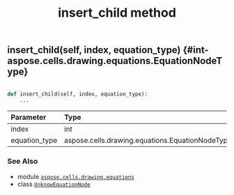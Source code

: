 ﻿---
title: insert_child method
second_title: Aspose.Cells for Python via .NET API References
description: 
type: docs
weight: 70
url: /aspose.cells.drawing.equations/unknowequationnode/insert_child/
is_root: false
---

## insert_child(self, index, equation_type) {#int-aspose.cells.drawing.equations.EquationNodeType}





```python

def insert_child(self, index, equation_type):
    ...
```


| Parameter | Type | Description |
| :- | :- | :- |
| index | int |  |
| equation_type | aspose.cells.drawing.equations.EquationNodeType |  |



### See Also
* module [`aspose.cells.drawing.equations`](../../)
* class [`UnknowEquationNode`](/cells/python-net/aspose.cells.drawing.equations/unknowequationnode)
